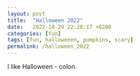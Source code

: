 ```yaml
---
layout: post
title:  "Halloween 2022"
date:   2022-10-29 22:20:17 +0200
categories: [fun]
tags: [fun, halloweeen, pumpkins, scary]
permalink: /halloween_2022
---
```

I like Halloween - colon.   

